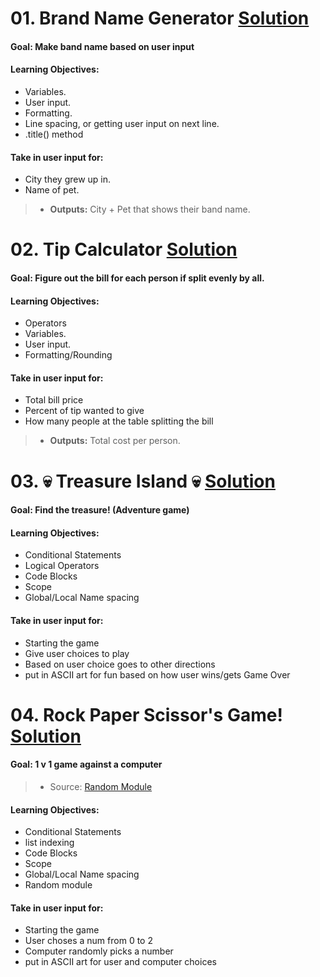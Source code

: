 # 01. Brand Name Generator [Solution](https://github.com/Jtrahan88/Python-Fundamentals/blob/main/01.%20Basic%20Syntax%2C%20Conditional%20Statements%20and%20Loops/01_Project_Band_Name_Generator.py)
#### Goal: Make band name based on user input
#### Learning Objectives:
 * Variables.
 * User input.
 * Formatting.
 * Line spacing, or getting user input on next line.
 * .title() method
#### Take in user input for:
 * City they grew up in.
 * Name of pet.
 > * **Outputs:** City + Pet that shows their band name.

# 02. Tip Calculator [Solution](https://github.com/Jtrahan88/Python-Fundamentals/blob/main/01.%20Basic%20Syntax%2C%20Conditional%20Statements%20and%20Loops/2_Project_Tip_Calculator.py)
#### Goal: Figure out the bill for each person if split evenly by all.
#### Learning Objectives:
 * Operators
 * Variables.
 * User input.
 * Formatting/Rounding
 
#### Take in user input for:
 * Total bill price
 * Percent of tip wanted to give
 * How many people at the table splitting the bill
 > * **Outputs:** Total cost per person.

# 03. 💀 Treasure Island 💀 [Solution](https://github.com/Jtrahan88/Python-Fundamentals/blob/main/01.%20Basic%20Syntax%2C%20Conditional%20Statements%20and%20Loops/3_Treasure_Island.py)

#### Goal: Find the treasure! (Adventure game)
#### Learning Objectives:
 * Conditional Statements
 * Logical Operators
 * Code Blocks
 * Scope
 * Global/Local Name spacing
#### Take in user input for:
 * Starting the game
 * Give user choices to play
 * Based on user choice goes to other directions
 * put in ASCII art for fun based on how user wins/gets Game Over
 
 
 
 # 04. Rock Paper Scissor's Game! [Solution](https://github.com/Jtrahan88/Python-Fundamentals/blob/main/01.%20Basic%20Syntax%2C%20Conditional%20Statements%20and%20Loops/4_Rock_Papper_Scissors.py)

#### Goal: 1 v 1 game against a computer
> * Source: [Random Module](https://docs.python.org/3/library/random.html)
#### Learning Objectives:
 * Conditional Statements
 * list indexing
 * Code Blocks
 * Scope
 * Global/Local Name spacing
 * Random module
#### Take in user input for:
 * Starting the game
 * User choses a num from 0 to 2
 * Computer randomly picks a number
 * put in ASCII art for user and computer choices


